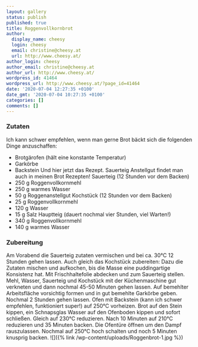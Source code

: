 ```yaml
---
layout: gallery
status: publish
published: true
title: Roggenvollkornbrot
author:
  display_name: cheesy
  login: cheesy
  email: christine@cheesy.at
  url: http://www.cheesy.at/
author_login: cheesy
author_email: christine@cheesy.at
author_url: http://www.cheesy.at/
wordpress_id: 41464
wordpress_url: http://www.cheesy.at/?page_id=41464
date: '2020-07-04 12:27:35 +0100'
date_gmt: '2020-07-04 10:27:35 +0100'
categories: []
comments: []
---
```

### Zutaten
Ich kann schwer empfehlen, wenn man gerne Brot bäckt sich die folgenden Dinge anzuschaffen:
- Brotgärofen (hält eine konstante Temperatur)
- Garkörbe
- Backstein
Und hier jetzt das Rezept. Sauerteig Anstellgut findet man auch in meinen Brot Rezepten!
Sauerteig (12 Stunden vor dem Backen)
- 250 g Roggenvollkornmehl
- 250 g warmes Wasser
- 50 g Roggenanstellgut
Kochstück (12 Stunden vor dem Backen)
- 25 g Roggenvollkornmehl
- 120 g Wasser
- 15 g Salz
Hauptteig (dauert nochmal vier Stunden, viel Warten!)
- 340 g Roggenvollkornmehl
- 140 g warmes Wasser
### Zubereitung
Am Vorabend die Sauerteig zutaten vermischen und bei ca. 30°C 12 Stunden gehen lassen.
Auch gleich das Kochstück zubereiten: Dazu die Zutaten mischen und aufkochen, bis die Masse eine puddingartige Konsistenz hat. Mit Frischhaltefolie abdecken und zum Sauerteig stellen.
Mehl, Wasser, Sauerteig und Kochstück mit der Küchenmaschine gut verkneten und dann nochmal 45-50 Minuten gehen lassen.
Auf bemehlter Arbeitsfläche vorsichtig formen und in gut bemehlte Garkörbe geben. Nochmal 2 Stunden gehen lassen.
Ofen mit Backstein (kann ich schwer empfehlen, funktioniert super!) auf 250°C vorheizen. Brot auf den Stein kippen, ein Schnapsglas Wasser auf den Ofenboden kippen und sofort schließen. Gleich auf 230°C reduzieren.
Nach 10 Minuten auf 210°C reduzieren und 35 Minuten backen. Die Ofentüre öffnen um den Dampf rauszulassen.
Nochmal auf 250°C hoch schalten und noch 5 Minuten knusprig backen.
![]({% link /wp-content/uploads/Roggenbrot-1.jpg %})
